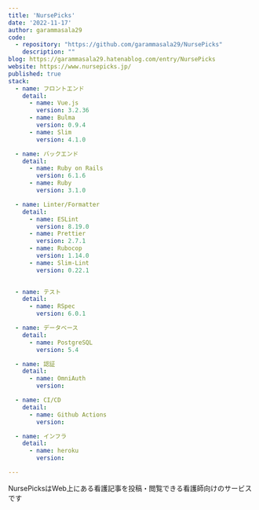 ```yaml
---
title: 'NursePicks'
date: '2022-11-17'
author: garammasala29
code: 
  - repository: "https://github.com/garammasala29/NursePicks"
    description: ""
blog: https://garammasala29.hatenablog.com/entry/NursePicks
website: https://www.nursepicks.jp/
published: true
stack:
  - name: フロントエンド
    detail: 
      - name: Vue.js
        version: 3.2.36
      - name: Bulma
        version: 0.9.4
      - name: Slim
        version: 4.1.0

  - name: バックエンド
    detail:
      - name: Ruby on Rails
        version: 6.1.6
      - name: Ruby
        version: 3.1.0

  - name: Linter/Formatter
    detail:
      - name: ESLint
        version: 8.19.0
      - name: Prettier
        version: 2.7.1
      - name: Rubocop
        version: 1.14.0
      - name: Slim-Lint
        version: 0.22.1

 
  - name: テスト
    detail:
      - name: RSpec
        version: 6.0.1

  - name: データベース
    detail:
      - name: PostgreSQL
        version: 5.4

  - name: 認証 
    detail:
      - name: OmniAuth
        version: 

  - name: CI/CD
    detail:
      - name: Github Actions
        version: 

  - name: インフラ
    detail:
      - name: heroku
        version: 

---
```


NursePicksはWeb上にある看護記事を投稿・閲覧できる看護師向けのサービスです
